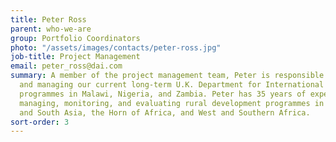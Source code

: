 ```yaml
---
title: Peter Ross
parent: who-we-are
group: Portfolio Coordinators
photo: "/assets/images/contacts/peter-ross.jpg"
job-title: Project Management
email: peter_ross@dai.com
summary: A member of the project management team, Peter is responsible for planning
  and managing our current long-term U.K. Department for International Development-funded
  programmes in Malawi, Nigeria, and Zambia. Peter has 35 years of experience of planning,
  managing, monitoring, and evaluating rural development programmes in Europe, Central
  and South Asia, the Horn of Africa, and West and Southern Africa.
sort-order: 3
---
```

